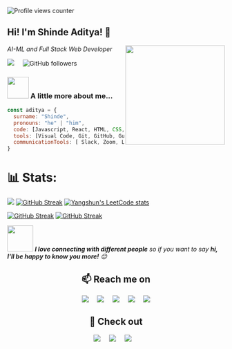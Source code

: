 ![Profile views counter](https://komarev.com/ghpvc/?username=heyshinde&&style=flat&color=blue) 
<h2>Hi! I'm Shinde Aditya! 👋</h2> 
<img align='right' src="https://media3.giphy.com/media/3iyKHMIKg5VWG6qHUm/giphy.gif" width="230">
<p><em>AI-ML and Full Stack Web Developer</em></p>

<a href="https://www.buymeacoffee.com/heyshinde/" target="_blank"><img src="https://img.shields.io/badge/Buy_Me_A_Coffee-FFDD00?style=for-the-badge&logo=buy-me-a-coffee&logoColor=black"/></a>&nbsp;&nbsp;&nbsp;&nbsp;
![GitHub followers](https://img.shields.io/github/followers/heyshinde?label=Follow&style=social)


### <img src="https://media.giphy.com/media/Jo7zgRsPUxypoJHK3N/giphy.gif" width="50"> A little more about me...  

```javascript
const aditya = {
  surname: "Shinde",
  pronouns: "he" | "him",
  code: [Javascript, React, HTML, CSS, Tailwind, NodeJS, Express, Python],
  tools: [Visual Code, Git, GitHub, Gulp, npm],
  communicationTools: [ Slack, Zoom, Linkedin, GitHub Projects],
}
```

#  📊 Stats:


![](https://github-readme-activity-graph.cyclic.app/graph?username=heyshinde&bg_color=1c1917&color=ffffff&line=0891b2&point=ffffff&area_color=1c1917&area=true&hide_border=true&custom_title=GitHub%20Commits%20Graph&theme=github_dark)
[![GitHub Streak](https://streak-stats.demolab.com?user=heyshinde&theme=github_dark&hide_border=true&date_format=j%20M%5B%20Y%5D)](https://github.com/heyshinde)
[![Yangshun's LeetCode stats](https://leetcode-stats-six.vercel.app/api?username=heyshinde)](https://www.leetcode.com/heyshinde)


[![GitHub Streak](https://github-readme-stats.vercel.app/api?username=heyshinde&show_icons=true&count_private=true&hide_border=true&theme=github_dark)](https://github.com/heyshinde)
[![GitHub Streak](https://github-readme-stats.vercel.app/api/top-langs/?username=heyshinde&layout=compact&theme=github_dark)](https://github.com/heyshinde)


<img src="https://media.giphy.com/media/LnQjpWaON8nhr21vNW/giphy.gif" width="60"> <em><b>I love connecting with different people</b> so if you want to say <b>hi, I'll be happy to know you more!</b> 😊</em>

<h2  align="center">📫 Reach me on</h2>
<p align="center">
  <a href="https://www.linkedin.com/in/heyshinde/" target="_blank"><img src="https://img.shields.io/badge/linkedin-%230077B5.svg?&style=for-the-badge&logo=linkedin&logoColor=white" /></a>&nbsp;&nbsp;&nbsp;&nbsp;
  <a href="https://twitter.com/heyshinde" target="_blank"><img src="https://img.shields.io/badge/Twitter-000000?style=for-the-badge&logo=x&logoColor=white" /></a>&nbsp;&nbsp;&nbsp;&nbsp;
  <a href="https://instagram.com/heyshinde" target="_blank"><img src="https://img.shields.io/badge/Instagram-E4405F?style=for-the-badge&logo=instagram&logoColor=white" /></a>&nbsp;&nbsp;&nbsp;&nbsp;
  <a href="mailto:heyshinde@icloud.com?subject=Hello%20Shinde,%20From%20Github" target="_blank"><img src="https://img.shields.io/badge/email-%23D14836.svg?&style=for-the-badge&logo=gmail&logoColor=white" /></a>&nbsp;&nbsp;&nbsp;&nbsp;
    <a href="https://www.youtube.com/@heyshinde" target="_blank"><img src="https://img.shields.io/badge/YouTube-FF0000?style=for-the-badge&logo=youtube&logoColor=white"></a>
</p>


<h2  align="center">👀 Check out</h2>
<p align="center">
  <a href="https://www.codechef.com/users/heyshinde" target="_blank"><img src="https://img.shields.io/badge/-CodeChef-5B4638?style=for-the-badge&logo=CodeChef&logoColor=white"></a>&nbsp;&nbsp;&nbsp;&nbsp;
  <a href="https://www.hackerrank.com/heyshinde" target="_blank"><img src="https://img.shields.io/badge/-Hackerrank-2EC866?style=for-the-badge&logo=HackerRank&logoColor=white"></a>&nbsp;&nbsp;&nbsp;&nbsp;
  <a href="https://leetcode.com/heyshinde" target="_blank"><img src="https://img.shields.io/badge/LeetCode-000000?style=for-the-badge&logo=LeetCode&logoColor=#d16c06"></a>&nbsp;&nbsp;&nbsp;&nbsp;
</p>


<!--
**chicano85/chicano85** is a ✨ _special_ ✨ repository because its `README.md` (this file) appears on your GitHub profile.

Here are some ideas to get you started:

- 🔭 I’m currently working on ...
- 🌱 I’m currently learning ...
- 👯 I’m looking to collaborate on ...
- 🤔 I’m looking for help with ...
- 💬 Ask me about ...
- 📫 How to reach me: ...
- 😄 Pronouns: ...
- ⚡ Fun fact: ...
-->
